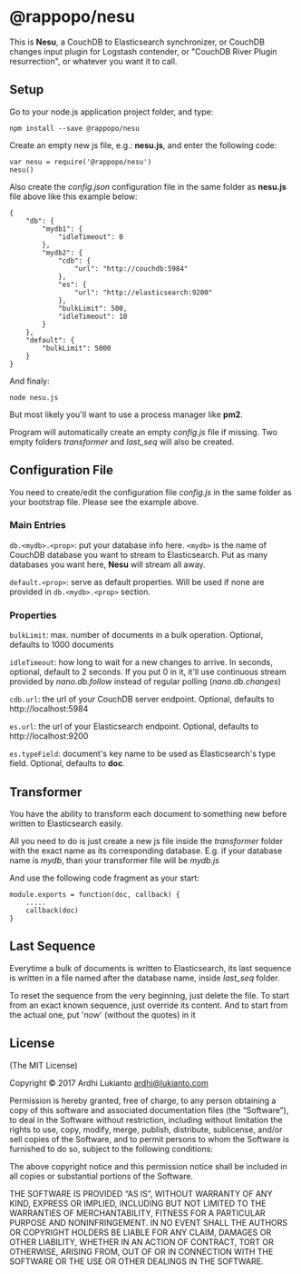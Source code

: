 # @rappopo/nesu

This is **Nesu**, a CouchDB to Elasticsearch synchronizer, or CouchDB changes input plugin for Logstash contender, or "CouchDB River Plugin resurrection", or whatever you want it to call.

## Setup

Go to your node.js application project folder, and type:

    npm install --save @rappopo/nesu

Create an empty new js file, e.g.: **nesu.js**, and enter the following code:

    var nesu = require('@rappopo/nesu')
    nesu()

Also create the *config.json* configuration file in the same folder as **nesu.js** file above like this example below:

    {
        "db": {
            "mydb1": {
                "idleTimeout": 0
            },
            "mydb2": {
                "cdb": {
                    "url": "http://couchdb:5984"
                },
                "es": {
                    "url": "http://elasticsearch:9200"
                },
                "bulkLimit": 500,
                "idleTimeout": 10
            }
        },
        "default": {
            "bulkLimit": 5000
        }
    }

And finaly: 

    node nesu.js

But most likely you'll want to use a process manager like **pm2**.

Program will automatically create an empty *config.js* file if missing. Two empty folders *transformer* and *last_seq* will also be created.

## Configuration File

You need to create/edit the configuration file *config.js* in the same folder as your bootstrap file. Please see the example above.

### Main Entries

`db.<mydb>.<prop>`: put your database info here. `<mydb>` is the name of CouchDB database you want to stream to Elasticsearch. Put as many databases you want here, **Nesu** will stream all away.

`default.<prop>`: serve as default properties. Will be used if none are provided in `db.<mydb>.<prop>` section.

### Properties

`bulkLimit`: max. number of documents in a bulk operation. Optional, defaults to 1000 documents

`idleTimeout`: how long to wait for a new changes to arrive. In seconds, optional, default to 2 seconds. If you put 0 in it, it'll use continuous stream provided by *nano.db.follow* instead of regular polling (*nano.db.changes*)

`cdb.url`: the url of your CouchDB server endpoint. Optional, defaults to http://localhost:5984

`es.url`: the url of your Elasticsearch endpoint. Optional, defaults to http://localhost:9200

`es.typeField`: document's key name to be used as Elasticsearch's type field. Optional, defaults to **doc**. 

## Transformer

You have the ability to transform each document to something new before written to Elasticsearch easily. 

All you need to do is just create a new js file inside the *transformer* folder with the exact name as its corresponding database. E.g. if your database name is *mydb*, than your transformer file will be *mydb.js*

And use the following code fragment as your start:

    module.exports = function(doc, callback) {
        .....
        callback(doc)
    }


## Last Sequence

Everytime a bulk of documents is written to Elasticsearch, its last sequence is written in a file named after the database name, inside *last_seq* folder.

To reset the sequence from the very beginning, just delete the file. To start from an exact known sequence, just override its content. And to start from the actual one, put 'now' (without the quotes) in it

## License

(The MIT License)

Copyright © 2017 Ardhi Lukianto <ardhi@lukianto.com>

Permission is hereby granted, free of charge, to any person obtaining a copy of this software and associated documentation files (the “Software”), to deal in the Software without restriction, including without limitation the rights to use, copy, modify, merge, publish, distribute, sublicense, and/or sell copies of the Software, and to permit persons to whom the Software is furnished to do so, subject to the following conditions:

The above copyright notice and this permission notice shall be included in all copies or substantial portions of the Software.

THE SOFTWARE IS PROVIDED “AS IS”, WITHOUT WARRANTY OF ANY KIND, EXPRESS OR IMPLIED, INCLUDING BUT NOT LIMITED TO THE WARRANTIES OF MERCHANTABILITY, FITNESS FOR A PARTICULAR PURPOSE AND NONINFRINGEMENT. IN NO EVENT SHALL THE AUTHORS OR COPYRIGHT HOLDERS BE LIABLE FOR ANY CLAIM, DAMAGES OR OTHER LIABILITY, WHETHER IN AN ACTION OF CONTRACT, TORT OR OTHERWISE, ARISING FROM, OUT OF OR IN CONNECTION WITH THE SOFTWARE OR THE USE OR OTHER DEALINGS IN THE SOFTWARE.
